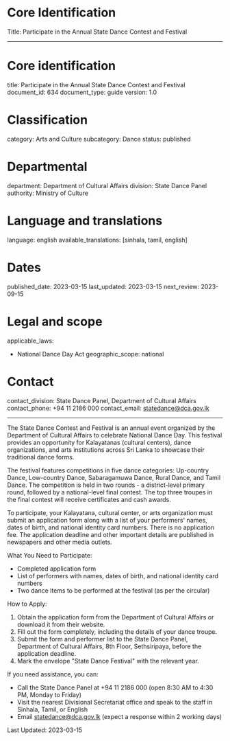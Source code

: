 # Core Identification
Title: Participate in the Annual State Dance Contest and Festival

---
# Core identification
title: Participate in the Annual State Dance Contest and Festival
document_id: 634
document_type: guide
version: 1.0

# Classification
category: Arts and Culture
subcategory: Dance
status: published

# Departmental
department: Department of Cultural Affairs
division: State Dance Panel
authority: Ministry of Culture

# Language and translations
language: english
available_translations: [sinhala, tamil, english]

# Dates
published_date: 2023-03-15
last_updated: 2023-03-15
next_review: 2023-09-15

# Legal and scope
applicable_laws:
 - National Dance Day Act
geographic_scope: national

# Contact
contact_division: State Dance Panel, Department of Cultural Affairs
contact_phone: +94 11 2186 000
contact_email: statedance@dca.gov.lk

---

The State Dance Contest and Festival is an annual event organized by the Department of Cultural Affairs to celebrate National Dance Day. This festival provides an opportunity for Kalayatanas (cultural centers), dance organizations, and arts institutions across Sri Lanka to showcase their traditional dance forms.

The festival features competitions in five dance categories: Up-country Dance, Low-country Dance, Sabaragamuwa Dance, Rural Dance, and Tamil Dance. The competition is held in two rounds - a district-level primary round, followed by a national-level final contest. The top three troupes in the final contest will receive certificates and cash awards.

To participate, your Kalayatana, cultural center, or arts organization must submit an application form along with a list of your performers' names, dates of birth, and national identity card numbers. There is no application fee. The application deadline and other important details are published in newspapers and other media outlets.

What You Need to Participate:
- Completed application form
- List of performers with names, dates of birth, and national identity card numbers
- Two dance items to be performed at the festival (as per the circular)

How to Apply:
1. Obtain the application form from the Department of Cultural Affairs or download it from their website.
2. Fill out the form completely, including the details of your dance troupe.
3. Submit the form and performer list to the State Dance Panel, Department of Cultural Affairs, 8th Floor, Sethsiripaya, before the application deadline.
4. Mark the envelope "State Dance Festival" with the relevant year.

If you need assistance, you can:
- Call the State Dance Panel at +94 11 2186 000 (open 8:30 AM to 4:30 PM, Monday to Friday)
- Visit the nearest Divisional Secretariat office and speak to the staff in Sinhala, Tamil, or English
- Email statedance@dca.gov.lk (expect a response within 2 working days)

Last Updated: 2023-03-15